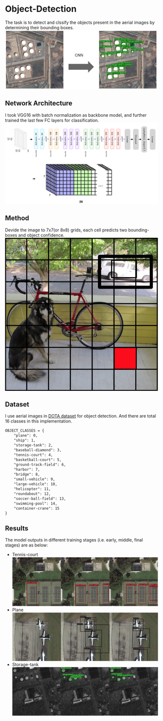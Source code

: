 # Object-Detection
The task is to detect and clssify the objects present in the aerial images by determining their bounding boxes.
![](https://github.com/ryanwang522/Object-Detection/blob/master/resource/intro.jpg)

## Network Architecture
I took VGG16 with batch normalization as backbone model, and further trained the last few FC layers for classification. 
![](https://github.com/ryanwang522/Object-Detection/blob/master/resource/arch.png)

## Method
Devide the image to 7x7(or 8x8) grids, each cell predicts two bounding-boxes and object confidence.
![](https://github.com/ryanwang522/Object-Detection/blob/master/resource/grid_cell.png)

## Dataset
I use aerial images in [DOTA dataset](https://captain-whu.github.io/DOTA/) for object detection.
And there are total 16 classes in this implementation.
```
OBJECT_CLASSES = {
    "plane": 0,
    "ship": 1,
    "storage-tank": 2,
    "baseball-diamond": 3,
    "tennis-court": 4,
    "basketball-court": 5,
    "ground-track-field": 6,
    "harbor": 7,
    "bridge": 8,
    "small-vehicle": 9,
    "large-vehicle": 10,
    "helicopter": 11,
    "roundabout": 12,
    "soccer-ball-field": 13,
    "swimming-pool": 14,
    "container-crane": 15
}
```

## Results
The model outputs in different training stages (i.e. early, middle, final stages) are as below:
* Tennis-court
![](https://github.com/ryanwang522/Object-Detection/blob/master/resource/result-1.png)
* Plane
![](https://github.com/ryanwang522/Object-Detection/blob/master/resource/result-2.png)
* Storage-tank
![](https://github.com/ryanwang522/Object-Detection/blob/master/resource/result-3.png)




